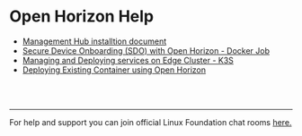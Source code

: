 # Open Horizon Help
- [Management Hub installtion document](./management-hub/README.md)
- [Secure Device Onboarding (SDO) with Open Horizon - Docker Job](./sdo-docker-job/README.md)
- [Managing and Deploying services on Edge Cluster - K3S](./edge-cluster/README.md)
- [Deploying Existing Container using Open Horizon](./deploying-container/README.md)

<br/>
<br/>
<hr/>

For help and support you can join official Linux Foundation chat rooms [here.](https://app.element.io/#/room/#open-horizon-mgmt-hub:chat.lfx.linuxfoundation.org/$DAR7eLdBNjUBSdttmBk-EOa-Lj9u7CQanTHhNTpZnpE)